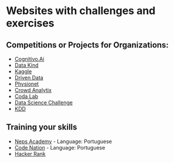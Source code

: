 # Websites with challenges and exercises

## Competitions or Projects for Organizations:
* [Cognitivo.Ai](https://www.cognitivo.ai/experts/new-expert/)
* [Data Kind](https://www.datakind.org/do-good-with-data)
* [Kaggle](https://www.kaggle.com/competitions)
* [Driven Data](https://www.drivendata.org/competitions/)
* [Physionet](https://physionet.org/challenge/)
* [Crowd Analytix](https://www.crowdanalytix.com/community)
* [Coda Lab](https://competitions.codalab.org/)
* [Data Science Challenge](https://www.datasciencechallenge.org/)
* [KDD](https://www.kdd.org/kdd-cup)

## Training your skills
* [Neps Academy](https://neps.academy/login?next=%2F) - Language: Portuguese
* [Code Nation](https://www.codenation.com.br/) - Language: Portuguese
* [Hacker Rank](https://www.hackerrank.com/)
